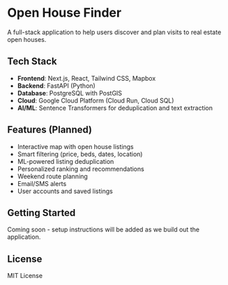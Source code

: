 # Open House Finder

A full-stack application to help users discover and plan visits to real estate open houses.

## Tech Stack

- **Frontend**: Next.js, React, Tailwind CSS, Mapbox
- **Backend**: FastAPI (Python)
- **Database**: PostgreSQL with PostGIS
- **Cloud**: Google Cloud Platform (Cloud Run, Cloud SQL)
- **AI/ML**: Sentence Transformers for deduplication and text extraction

## Features (Planned)

- Interactive map with open house listings
- Smart filtering (price, beds, dates, location)
- ML-powered listing deduplication
- Personalized ranking and recommendations
- Weekend route planning
- Email/SMS alerts
- User accounts and saved listings

## Getting Started

Coming soon - setup instructions will be added as we build out the application.

## License

MIT License
